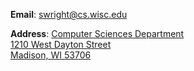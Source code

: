 **Email**: [swright@cs.wisc.edu](mailto:swright@cs.wisc.edu)

**Address**:
  [Computer Sciences Department <br>
  1210 West Dayton Street <br>
  Madison, WI 53706](https://www.google.com/search?q=1210+West+Dayton+Street+Madison%2C+WI+53706&oq=1210+West+Dayton+Street+Madison%2C+WI+53706&gs_lcrp=EgZjaHJvbWUyBggAEEUYOTIHCAEQIRigATIHCAIQIRigATIHCAMQIRigATIHCAQQIRigATIHCAUQIRigATIHCAYQIRirAtIBBzU0MWowajeoAgCwAgA&sourceid=chrome&ie=UTF-8)
